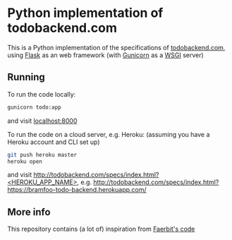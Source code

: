 # Python implementation of todobackend.com
This is a Python implementation of the specifications of [todobackend.com](http://todobackend.com/), using [Flask](http://flask.pocoo.org/) as an web framework (with [Gunicorn](http://gunicorn.org/) as a [WSGI](https://en.wikipedia.org/wiki/Web_Server_Gateway_Interface) server)

## Running
To run the code locally:
```bash
gunicorn todo:app
```
and visit [localhost:8000](http://localhost:8000/)

To run the code on a cloud server, e.g. Heroku:
(assuming you have a Heroku account and CLI set up)

```bash
git push heroku master
heroku open
```
and visit http://todobackend.com/specs/index.html?<HEROKU_APP_NAME>, e.g. http://todobackend.com/specs/index.html?https://bramfoo-todo-backend.herokuapp.com/

## More info
This repository contains (a lot of) inspiration from [Faerbit's code](https://github.com/Faerbit/todo-backend-flask)

